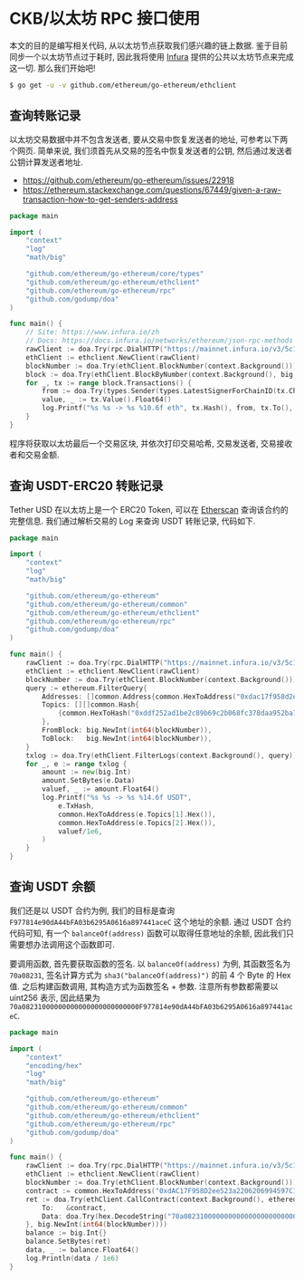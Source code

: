 # CKB/以太坊 RPC 接口使用

本文的目的是编写相关代码, 从以太坊节点获取我们感兴趣的链上数据. 鉴于目前同步一个以太坊节点过于耗时, 因此我将使用 [Infura](https://www.infura.io/zh) 提供的公共以太坊节点来完成这一切. 那么我们开始吧!

```sh
$ go get -u -v github.com/ethereum/go-ethereum/ethclient
```

## 查询转账记录

以太坊交易数据中并不包含发送者, 要从交易中恢复发送者的地址, 可参考以下两个网页. 简单来说, 我们须首先从交易的签名中恢复发送者的公钥, 然后通过发送者公钥计算发送者地址.

- <https://github.com/ethereum/go-ethereum/issues/22918>
- <https://ethereum.stackexchange.com/questions/67449/given-a-raw-transaction-how-to-get-senders-address>

```go
package main

import (
	"context"
	"log"
	"math/big"

	"github.com/ethereum/go-ethereum/core/types"
	"github.com/ethereum/go-ethereum/ethclient"
	"github.com/ethereum/go-ethereum/rpc"
	"github.com/godump/doa"
)

func main() {
	// Site: https://www.infura.io/zh
	// Docs: https://docs.infura.io/networks/ethereum/json-rpc-methods
	rawClient := doa.Try(rpc.DialHTTP("https://mainnet.infura.io/v3/5c17ecf14e0d4756aa81b6a1154dc599"))
	ethClient := ethclient.NewClient(rawClient)
	blockNumber := doa.Try(ethClient.BlockNumber(context.Background()))
	block := doa.Try(ethClient.BlockByNumber(context.Background(), big.NewInt(int64(blockNumber))))
	for _, tx := range block.Transactions() {
		from := doa.Try(types.Sender(types.LatestSignerForChainID(tx.ChainId()), tx))
		value, _ := tx.Value().Float64()
		log.Printf("%s %s -> %s %10.6f eth", tx.Hash(), from, tx.To(), value/1e18)
	}
}
```

程序将获取以太坊最后一个交易区块, 并依次打印交易哈希, 交易发送者, 交易接收者和交易金额.

## 查询 USDT-ERC20 转账记录

Tether USD 在以太坊上是一个 ERC20 Token, 可以在 [Etherscan](https://etherscan.io/address/0xdac17f958d2ee523a2206206994597c13d831ec7) 查询该合约的完整信息. 我们通过解析交易的 Log 来查询 USDT 转账记录, 代码如下.

```go
package main

import (
	"context"
	"log"
	"math/big"

	"github.com/ethereum/go-ethereum"
	"github.com/ethereum/go-ethereum/common"
	"github.com/ethereum/go-ethereum/ethclient"
	"github.com/ethereum/go-ethereum/rpc"
	"github.com/godump/doa"
)

func main() {
	rawClient := doa.Try(rpc.DialHTTP("https://mainnet.infura.io/v3/5c17ecf14e0d4756aa81b6a1154dc599"))
	ethClient := ethclient.NewClient(rawClient)
	blockNumber := doa.Try(ethClient.BlockNumber(context.Background()))
	query := ethereum.FilterQuery{
		Addresses: []common.Address{common.HexToAddress("0xdac17f958d2ee523a2206206994597c13d831ec7")},
		Topics: [][]common.Hash{
			{common.HexToHash("0xddf252ad1be2c89b69c2b068fc378daa952ba7f163c4a11628f55a4df523b3ef")},
		},
		FromBlock: big.NewInt(int64(blockNumber)),
		ToBlock:   big.NewInt(int64(blockNumber)),
	}
	txlog := doa.Try(ethClient.FilterLogs(context.Background(), query))
	for _, e := range txlog {
		amount := new(big.Int)
		amount.SetBytes(e.Data)
		valuef, _ := amount.Float64()
		log.Printf("%s %s -> %s %14.6f USDT",
			e.TxHash,
			common.HexToAddress(e.Topics[1].Hex()),
			common.HexToAddress(e.Topics[2].Hex()),
			valuef/1e6,
		)
	}
}
```

## 查询 USDT 余额

我们还是以 USDT 合约为例, 我们的目标是查询 `F977814e90dA44bFA03b6295A0616a897441aceC` 这个地址的余额. 通过 USDT 合约代码可知, 有一个 `balanceOf(address)` 函数可以取得任意地址的余额, 因此我们只需要想办法调用这个函数即可.

要调用函数, 首先要获取函数的签名. 以 `balanceOf(address)` 为例, 其函数签名为 `70a08231`, 签名计算方式为 `sha3("balanceOf(address)")` 的前 4 个 Byte 的 Hex 值. 之后构建函数调用, 其构造方式为函数签名 + 参数. 注意所有参数都需要以 uint256 表示, 因此结果为 `70a08231000000000000000000000000F977814e90dA44bFA03b6295A0616a897441aceC`.

```go
package main

import (
	"context"
	"encoding/hex"
	"log"
	"math/big"

	"github.com/ethereum/go-ethereum"
	"github.com/ethereum/go-ethereum/common"
	"github.com/ethereum/go-ethereum/ethclient"
	"github.com/ethereum/go-ethereum/rpc"
	"github.com/godump/doa"
)

func main() {
	rawClient := doa.Try(rpc.DialHTTP("https://mainnet.infura.io/v3/5c17ecf14e0d4756aa81b6a1154dc599"))
	ethClient := ethclient.NewClient(rawClient)
	blockNumber := doa.Try(ethClient.BlockNumber(context.Background()))
	contract := common.HexToAddress("0xdAC17F958D2ee523a2206206994597C13D831ec7")
	ret := doa.Try(ethClient.CallContract(context.Background(), ethereum.CallMsg{
		To:   &contract,
		Data: doa.Try(hex.DecodeString("70a08231000000000000000000000000F977814e90dA44bFA03b6295A0616a897441aceC")),
	}, big.NewInt(int64(blockNumber))))
	balance := big.Int{}
	balance.SetBytes(ret)
	data, _ := balance.Float64()
	log.Println(data / 1e6)
}
```
